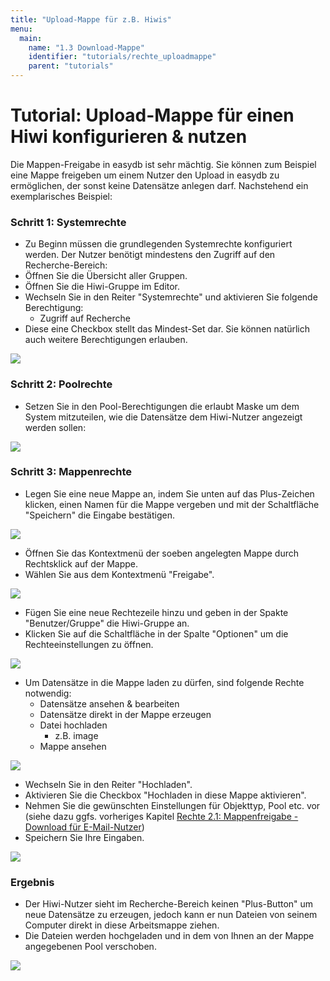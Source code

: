 ```yaml
---
title: "Upload-Mappe für z.B. Hiwis"
menu:
  main:
    name: "1.3 Download-Mappe"
    identifier: "tutorials/rechte_uploadmappe"
    parent: "tutorials"
---
```

# Tutorial:  Upload-Mappe für einen Hiwi konfigurieren & nutzen

Die Mappen-Freigabe in easydb ist sehr mächtig. Sie können zum Beispiel eine Mappe freigeben um einem Nutzer den Upload in easydb zu ermöglichen, der sonst keine Datensätze anlegen darf. Nachstehend ein exemplarisches Beispiel:



### Schritt 1: Systemrechte

- Zu Beginn müssen die grundlegenden Systemrechte konfiguriert werden. Der Nutzer benötigt mindestens den Zugriff auf den Recherche-Bereich:
- Öffnen Sie die Übersicht aller Gruppen.
- Öffnen Sie die Hiwi-Gruppe im Editor.
- Wechseln Sie in den Reiter "Systemrechte" und aktivieren Sie folgende Berechtigung:
  - Zugriff auf Recherche
- Diese eine Checkbox stellt das Mindest-Set dar. Sie können natürlich auch weitere Berechtigungen erlauben.

![](hiwimappe1.jpg)



### Schritt 2: Poolrechte

- Setzen Sie in den Pool-Berechtigungen die erlaubt Maske um dem System mitzuteilen, wie die Datensätze dem Hiwi-Nutzer angezeigt werden sollen:

![](hiwimappe1b.jpg)



### Schritt 3: Mappenrechte

- Legen Sie eine neue Mappe an, indem Sie unten auf das Plus-Zeichen klicken, einen Namen für die Mappe vergeben und mit der Schaltfläche "Speichern" die Eingabe bestätigen.

![](hiwimappe2.jpg)



- Öffnen Sie das Kontextmenü der soeben angelegten Mappe durch Rechtsklick auf der Mappe.
- Wählen Sie aus dem Kontextmenü "Freigabe".

![](hiwimappe3.jpg)



- Fügen Sie eine neue Rechtezeile hinzu und geben in der Spakte "Benutzer/Gruppe" die Hiwi-Gruppe an.
- Klicken Sie auf die Schaltfläche in der Spalte "Optionen" um die Rechteeinstellungen zu öffnen.

![](hiwimappe4.jpg)



- Um Datensätze in die Mappe laden zu dürfen, sind folgende Rechte notwendig:
  - Datensätze ansehen & bearbeiten
  - Datensätze direkt in der Mappe erzeugen
  - Datei hochladen
    - z.B. image
  - Mappe ansehen

![](hiwimappe5.jpg)



- Wechseln Sie in den Reiter "Hochladen".
- Aktivieren Sie die Checkbox "Hochladen in diese Mappe aktivieren".
- Nehmen Sie die gewünschten Einstellungen für Objekttyp, Pool etc. vor (siehe dazu ggfs. vorheriges Kapitel [Rechte 2.1: Mappenfreigabe - Download für E-Mail-Nutzer](rechte_downloadmappe))
- Speichern Sie Ihre Eingaben.

![](hiwimappe6.jpg)



### Ergebnis

- Der Hiwi-Nutzer sieht im Recherche-Bereich keinen "Plus-Button" um neue Datensätze zu erzeugen, jedoch kann er nun Dateien von seinem Computer direkt in diese Arbeitsmappe ziehen.
- Die Dateien werden hochgeladen und in dem von Ihnen an der Mappe angegebenen Pool verschoben.

![](hiwimappe7.jpg)